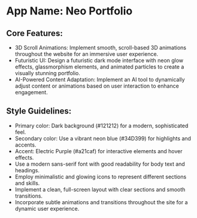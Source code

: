 # **App Name**: Neo Portfolio

## Core Features:

- 3D Scroll Animations: Implement smooth, scroll-based 3D animations throughout the website for an immersive user experience.
- Futuristic UI: Design a futuristic dark mode interface with neon glow effects, glassmorphism elements, and animated particles to create a visually stunning portfolio.
- AI-Powered Content Adaptation: Implement an AI tool to dynamically adjust content or animations based on user interaction to enhance engagement.

## Style Guidelines:

- Primary color: Dark background (#121212) for a modern, sophisticated feel.
- Secondary color: Use a vibrant neon blue (#34D399) for highlights and accents.
- Accent: Electric Purple (#a21caf) for interactive elements and hover effects.
- Use a modern sans-serif font with good readability for body text and headings.
- Employ minimalistic and glowing icons to represent different sections and skills.
- Implement a clean, full-screen layout with clear sections and smooth transitions.
- Incorporate subtle animations and transitions throughout the site for a dynamic user experience.
